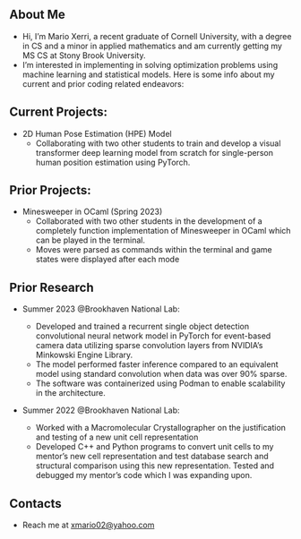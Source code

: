 ## About Me
- Hi, I’m Mario Xerri, a recent graduate of Cornell University, with a degree in CS and a minor in applied mathematics and am currently getting my MS CS at Stony Brook University.
- I’m interested in implementing in solving optimization problems using machine learning and statistical models.  Here is some info about my current and prior coding related endeavors:

## Current Projects:
   - 2D Human Pose Estimation (HPE) Model
       - Collaborating with two other students to train and develop a visual transformer deep learning model from scratch for single-person human position estimation using PyTorch. 

## Prior Projects: 
   - Minesweeper in OCaml (Spring 2023)
        - Collaborated with two other students in the development of a completely function implementation of Minesweeper in OCaml which can be played in the terminal.
        - Moves were parsed as commands within the terminal and game states were displayed after each mode
          
## Prior Research 
   - Summer 2023 @Brookhaven National Lab:
        - Developed and trained a recurrent single object detection convolutional neural network model in PyTorch for event-based camera data utilizing sparse convolution layers from NVIDIA’s Minkowski Engine Library.
        - The model performed faster inference compared to an equivalent model using standard convolution when data was over 90% sparse.
        -  The software was containerized using Podman to enable scalability in the architecture. 

   - Summer 2022 @Brookhaven National Lab:
        - Worked with a Macromolecular Crystallographer on the justification and testing of a new unit cell representation
        - Developed C++ and Python programs to convert unit cells to my mentor’s new cell representation and test database search and structural comparison using this new representation. Tested and debugged my mentor’s code which I was expanding upon.    

    
## Contacts
- Reach me at xmario02@yahoo.com

<!---
MaXerri/MaXerri is a ✨ special ✨ repository because its `README.md` (this file) appears on your GitHub profile.
You can click the Preview link to take a look at your changes.
--->
